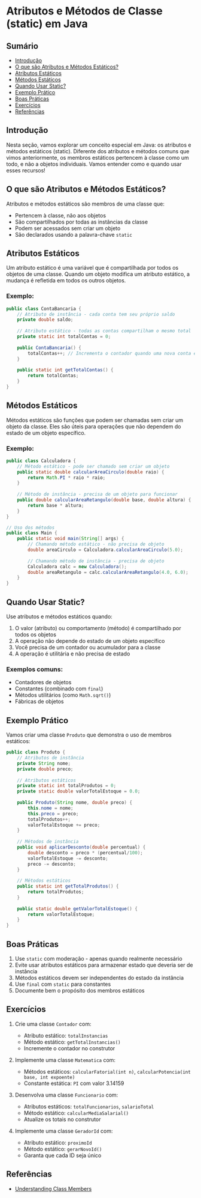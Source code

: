 # Atributos e Métodos de Classe (static) em Java

## Sumário
- [Introdução](#introdução)
- [O que são Atributos e Métodos Estáticos?](#o-que-são-atributos-e-métodos-estáticos)
- [Atributos Estáticos](#atributos-estáticos)
- [Métodos Estáticos](#métodos-estáticos)
- [Quando Usar Static?](#quando-usar-static)
- [Exemplo Prático](#exemplo-prático)
- [Boas Práticas](#boas-práticas)
- [Exercícios](#exercícios)
- [Referências](#referências)

## Introdução

Nesta seção, vamos explorar um conceito especial em Java: os atributos e métodos estáticos (static). Diferente dos atributos e métodos comuns que vimos anteriormente, os membros estáticos pertencem à classe como um todo, e não a objetos individuais. Vamos entender como e quando usar esses recursos!

## O que são Atributos e Métodos Estáticos?

Atributos e métodos estáticos são membros de uma classe que:
- Pertencem à classe, não aos objetos
- São compartilhados por todas as instâncias da classe
- Podem ser acessados sem criar um objeto
- São declarados usando a palavra-chave `static`

## Atributos Estáticos

Um atributo estático é uma variável que é compartilhada por todos os objetos de uma classe. Quando um objeto modifica um atributo estático, a mudança é refletida em todos os outros objetos.

### Exemplo:
```java
public class ContaBancaria {
    // Atributo de instância - cada conta tem seu próprio saldo
    private double saldo;
    
    // Atributo estático - todas as contas compartilham o mesmo total
    private static int totalContas = 0;
    
    public ContaBancaria() {
        totalContas++; // Incrementa o contador quando uma nova conta é criada
    }
    
    public static int getTotalContas() {
        return totalContas;
    }
}
```

## Métodos Estáticos

Métodos estáticos são funções que podem ser chamadas sem criar um objeto da classe. Eles são úteis para operações que não dependem do estado de um objeto específico.

### Exemplo:
```java
public class Calculadora {
    // Método estático - pode ser chamado sem criar um objeto
    public static double calcularAreaCirculo(double raio) {
        return Math.PI * raio * raio;
    }
    
    // Método de instância - precisa de um objeto para funcionar
    public double calcularAreaRetangulo(double base, double altura) {
        return base * altura;
    }
}

// Uso dos métodos
public class Main {
    public static void main(String[] args) {
        // Chamando método estático - não precisa de objeto
        double areaCirculo = Calculadora.calcularAreaCirculo(5.0);
        
        // Chamando método de instância - precisa de objeto
        Calculadora calc = new Calculadora();
        double areaRetangulo = calc.calcularAreaRetangulo(4.0, 6.0);
    }
}
```

## Quando Usar Static?

Use atributos e métodos estáticos quando:
1. O valor (atributo) ou comportamento (método) é compartilhado por todos os objetos
2. A operação não depende do estado de um objeto específico
3. Você precisa de um contador ou acumulador para a classe
4. A operação é utilitária e não precisa de estado

### Exemplos comuns:
- Contadores de objetos
- Constantes (combinado com `final`)
- Métodos utilitários (como `Math.sqrt()`)
- Fábricas de objetos

## Exemplo Prático

Vamos criar uma classe `Produto` que demonstra o uso de membros estáticos:

```java
public class Produto {
    // Atributos de instância
    private String nome;
    private double preco;
    
    // Atributos estáticos
    private static int totalProdutos = 0;
    private static double valorTotalEstoque = 0.0;
    
    public Produto(String nome, double preco) {
        this.nome = nome;
        this.preco = preco;
        totalProdutos++;
        valorTotalEstoque += preco;
    }
    
    // Métodos de instância
    public void aplicarDesconto(double percentual) {
        double desconto = preco * (percentual/100);
        valorTotalEstoque -= desconto;
        preco -= desconto;
    }
    
    // Métodos estáticos
    public static int getTotalProdutos() {
        return totalProdutos;
    }
    
    public static double getValorTotalEstoque() {
        return valorTotalEstoque;
    }
}
```

## Boas Práticas

1. Use `static` com moderação - apenas quando realmente necessário
2. Evite usar atributos estáticos para armazenar estado que deveria ser de instância
3. Métodos estáticos devem ser independentes do estado da instância
4. Use `final` com `static` para constantes
5. Documente bem o propósito dos membros estáticos

## Exercícios

1. Crie uma classe `Contador` com:
   - Atributo estático: `totalInstancias`
   - Método estático: `getTotalInstancias()`
   - Incremente o contador no construtor

2. Implemente uma classe `Matematica` com:
   - Métodos estáticos: `calcularFatorial(int n)`, `calcularPotencia(int base, int expoente)`
   - Constante estática: `PI` com valor 3.14159

3. Desenvolva uma classe `Funcionario` com:
   - Atributos estáticos: `totalFuncionarios`, `salarioTotal`
   - Método estático: `calcularMediaSalarial()`
   - Atualize os totais no construtor

6. Implemente uma classe `GeradorId` com:
   - Atributo estático: `proximoId`
   - Método estático: `gerarNovoId()`
   - Garanta que cada ID seja único

## Referências
- [Understanding Class Members](https://docs.oracle.com/javase/tutorial/java/javaOO/classvars.html)